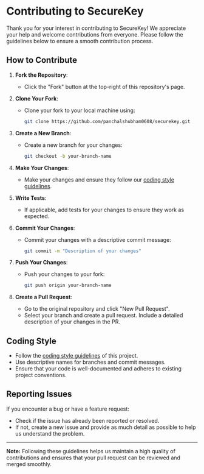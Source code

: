 # Contributing to SecureKey

Thank you for your interest in contributing to SecureKey! We appreciate your help and welcome contributions from everyone. Please follow the guidelines below to ensure a smooth contribution process.

## How to Contribute

1. **Fork the Repository**:
   - Click the "Fork" button at the top-right of this repository's page.

2. **Clone Your Fork**:
   - Clone your fork to your local machine using:
     ```sh
     git clone https://github.com/panchalshubham0608/securekey.git
     ```

3. **Create a New Branch**:
   - Create a new branch for your changes:
     ```sh
     git checkout -b your-branch-name
     ```

4. **Make Your Changes**:
   - Make your changes and ensure they follow our [coding style guidelines](#coding-style).

5. **Write Tests**:
   - If applicable, add tests for your changes to ensure they work as expected.

6. **Commit Your Changes**:
   - Commit your changes with a descriptive commit message:
     ```sh
     git commit -m "Description of your changes"
     ```

7. **Push Your Changes**:
   - Push your changes to your fork:
     ```sh
     git push origin your-branch-name
     ```

8. **Create a Pull Request**:
   - Go to the original repository and click "New Pull Request".
   - Select your branch and create a pull request. Include a detailed description of your changes in the PR.

## Coding Style

- Follow the [coding style guidelines](#coding-style) of this project.
- Use descriptive names for branches and commit messages.
- Ensure that your code is well-documented and adheres to existing project conventions.

## Reporting Issues

If you encounter a bug or have a feature request:
- Check if the issue has already been reported or resolved.
- If not, create a new issue and provide as much detail as possible to help us understand the problem.

---

**Note:** Following these guidelines helps us maintain a high quality of contributions and ensures that your pull request can be reviewed and merged smoothly.

